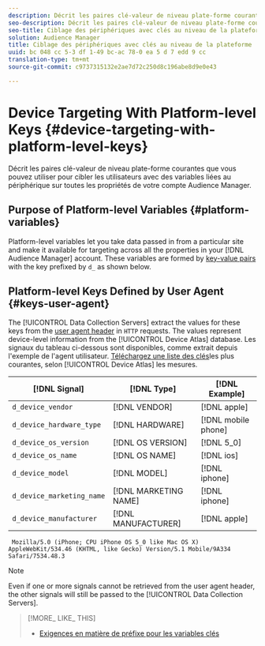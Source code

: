 ```yaml
---
description: Décrit les paires clé-valeur de niveau plate-forme courantes que vous pouvez utiliser pour cibler les utilisateurs avec des variables liées au périphérique sur toutes les propriétés de votre compte Audience Manager.
seo-description: Décrit les paires clé-valeur de niveau plate-forme courantes que vous pouvez utiliser pour cibler les utilisateurs avec des variables liées au périphérique sur toutes les propriétés de votre compte Audience Manager.
seo-title: Ciblage des périphériques avec clés au niveau de la plateforme
solution: Audience Manager
title: Ciblage des périphériques avec clés au niveau de la plateforme
uuid: bc 048 cc 5-3 df 1-49 bc-ac 78-0 ea 5 d 7 edd 9 cc
translation-type: tm+mt
source-git-commit: c9737315132e2ae7d72c250d8c196abe8d9e0e43

---
```



# Device Targeting With Platform-level Keys {#device-targeting-with-platform-level-keys}

Décrit les paires clé-valeur de niveau plate-forme courantes que vous pouvez utiliser pour cibler les utilisateurs avec des variables liées au périphérique sur toutes les propriétés de votre compte Audience Manager.

## Purpose of Platform-level Variables {#platform-variables}

<!-- c_tb_device_targeting.xml -->

Platform-level variables let you take data passed in from a particular site and make it available for targeting across all the properties in your [!DNL Audience Manager] account. These variables are formed by [key-value pairs](../../reference/key-value-pairs-explained.md) with the key prefixed by `d_` as shown below.

## Platform-level Keys Defined by User Agent {#keys-user-agent}

The [!UICONTROL Data Collection Servers] extract the values for these keys from the [user agent header](https://www.w3.org/Protocols/rfc2616/rfc2616-sec14.html#sec14.43) in `HTTP` requests. The values represent device-level information from the [!UICONTROL Device Atlas] database. Les signaux du tableau ci-dessous sont disponibles, comme extrait depuis l'exemple de l'agent utilisateur. [Téléchargez une liste des clés](assets/device_keys.csv)les plus courantes, selon [!UICONTROL Device Atlas] les mesures.

| [!DNL Signal] | [!DNL Type] | [!DNL Example] |
|---|---|---|
| `d_device_vendor` | [!DNL VENDOR] | [!DNL apple] |
| `d_device_hardware_type` | [!DNL HARDWARE] | [!DNL mobile phone] |
| `d_device_os_version` | [!DNL OS VERSION] | [!DNL 5_0] |
| `d_device_os_name` | [!DNL OS NAME] | [!DNL ios] |
| `d_device_model` | [!DNL MODEL] | [!DNL iphone] |
| `d_device_marketing_name` | [!DNL MARKETING NAME] | [!DNL iphone] |
| `d_device_manufacturer` | [!DNL MANUFACTURER] | [!DNL apple] |

```
 Mozilla/5.0 (iPhone; CPU iPhone OS 5_0 like Mac OS X) AppleWebKit/534.46 (KHTML, like Gecko) Version/5.1 Mobile/9A334 Safari/7534.48.3
```

>[!NOTE]
>
>Even if one or more signals cannot be retrieved from the user agent header, the other signals will still be passed to the [!UICONTROL Data Collection Servers].

>[!MORE_ LIKE_ THIS]
>
>* [Exigences en matière de préfixe pour les variables clés](../../features/traits/trait-variable-prefixes.md)

